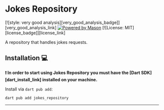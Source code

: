 # Jokes Repository

[![style: very good analysis][very_good_analysis_badge]][very_good_analysis_link]
[![Powered by Mason](https://img.shields.io/endpoint?url=https%3A%2F%2Ftinyurl.com%2Fmason-badge)](https://github.com/felangel/mason)
[![License: MIT][license_badge]][license_link]

A repository that handles jokes requests.

## Installation 💻

**❗ In order to start using Jokes Repository you must have the [Dart SDK][dart_install_link] installed on your machine.**

Install via `dart pub add`:

```sh
dart pub add jokes_repository
```

---
